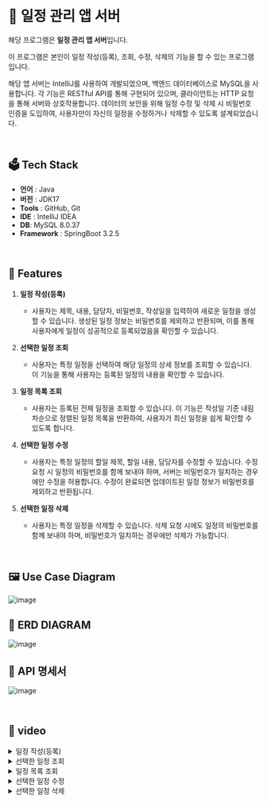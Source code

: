 # 📅 일정 관리 앱 서버

해당 프로그램은 **일정 관리 앱 서버**입니다.<br/>

이 프로그램은 본인이 일정 작성(등록), 조회, 수정, 삭제의 기능을 할 수 있는 프로그램입니다. 

해당 앱 서버는 IntelliJ를 사용하여 개발되었으며, 백엔드 데이터베이스로 MySQL을 사용합니다. 
각 기능은 RESTful API를 통해 구현되어 있으며, 클라이언트는 HTTP 요청을 통해 서버와 상호작용합니다. 데이터의 보안을 위해 일정 수정 및 삭제 시 비밀번호 인증을 도입하여, 사용자만이 자신의 일정을 수정하거나 삭제할 수 있도록 설계되었습니다.

<br>

## 🗳 Tech Stack
-   **언어**  : Java
-   **버전** : JDK17
-   **Tools** : GitHub, Git
-   **IDE** : IntelliJ IDEA
-   **DB**: MySQL 8.0.37
-   **Framework** : SpringBoot 3.2.5

<br>

## 🌠 Features

1. **일정 작성(등록)**

    - 사용자는 제목, 내용, 담당자, 비밀번호, 작성일을 입력하여 새로운 일정을 생성할 수 있습니다. 생성된 일정 정보는 비밀번호를 제외하고 반환되며, 이를 통해 사용자에게 일정이 성공적으로 등록되었음을 확인할 수 있습니다.

2. **선택한 일정 조회**

    - 사용자는 특정 일정을 선택하여 해당 일정의 상세 정보를 조회할 수 있습니다. 이 기능을 통해 사용자는 등록된 일정의 내용을 확인할 수 있습니다.
  
3. **일정 목록 조회**

    - 사용자는 등록된 전체 일정을 조회할 수 있습니다. 이 기능은 작성일 기준 내림차순으로 정렬된 일정 목록을 반환하여, 사용자가 최신 일정을 쉽게 확인할 수 있도록 합니다.
  
4. **선택한 일정 수정**

    - 사용자는 특정 일정의 할일 제목, 할일 내용, 담당자를 수정할 수 있습니다. 수정 요청 시 일정의 비밀번호를 함께 보내야 하며, 서버는 비밀번호가 일치하는 경우에만 수정을 허용합니다. 수정이 완료되면 업데이트된 일정 정보가 비밀번호를 제외하고 반환됩니다.
  
5. **선택한 일정 삭제**

     - 사용자는 특정 일정을 삭제할 수 있습니다. 삭제 요청 시에도 일정의 비밀번호를 함께 보내야 하며, 비밀번호가 일치하는 경우에만 삭제가 가능합니다.     
<br>


## 🖼 Use Case Diagram

![image](https://github.com/LeeNaYoung240/schedule-management-program/assets/107848521/c471c73f-4449-4c0f-91e5-46df6a3898f3)


## 🧬 ERD DIAGRAM

![image](https://github.com/LeeNaYoung240/schedule-management-program/assets/107848521/1fd0153f-de24-4475-be91-fdd47c5a474f)



## 🔨 API 명세서

![image](https://github.com/LeeNaYoung240/schedule-management-program/assets/107848521/e4799c98-48ef-4cff-a594-8b063be60f24)


<br>


## 📸 video

<details>
<summary>일정 작성(등록)</summary>
<div markdown="1">
  
https://github.com/LeeNaYoung240/schedule-management-program/assets/107848521/b09d7d76-4c25-43c7-8124-f28d7bad530a

</div>
</details>

<details>
<summary>선택한 일정 조회</summary>
<div markdown="1">
  

https://github.com/LeeNaYoung240/schedule-management-program/assets/107848521/1e171676-0bf2-49ae-8445-4e78741c79aa


</div>
</details>

<details>
<summary>일정 목록 조회</summary>
<div markdown="1">
  


https://github.com/LeeNaYoung240/schedule-management-program/assets/107848521/f9d26eb7-ac5c-427b-a035-92408f4ed496


</div>
</details>

</div>
</details>

<details>
<summary>선택한 일정 수정</summary>
<div markdown="1">
  

https://github.com/LeeNaYoung240/schedule-management-program/assets/107848521/967e31d6-58ae-4afb-9a08-893b3429e2f3



</div>
</details>

</div>
</details>

<details>
<summary>선택한 일정 삭제</summary>
<div markdown="1">
  


https://github.com/LeeNaYoung240/schedule-management-program/assets/107848521/ae18a9cd-3dd8-4a88-8474-49f1a9a835ee




</div>
</details>



